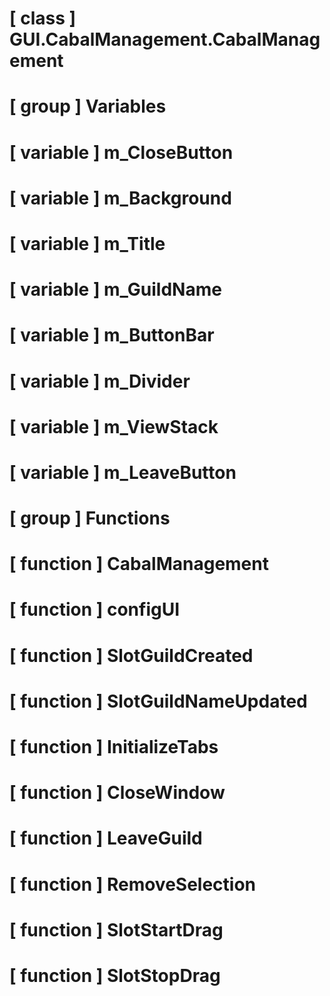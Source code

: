# [ class ] GUI.CabalManagement.CabalManagement

# [ group ] Variables

# [ variable ] m_CloseButton

# [ variable ] m_Background

# [ variable ] m_Title

# [ variable ] m_GuildName

# [ variable ] m_ButtonBar

# [ variable ] m_Divider

# [ variable ] m_ViewStack

# [ variable ] m_LeaveButton

# [ group ] Functions

# [ function ] CabalManagement

# [ function ] configUI

# [ function ] SlotGuildCreated

# [ function ] SlotGuildNameUpdated

# [ function ] InitializeTabs

# [ function ] CloseWindow

# [ function ] LeaveGuild

# [ function ] RemoveSelection

# [ function ] SlotStartDrag

# [ function ] SlotStopDrag

